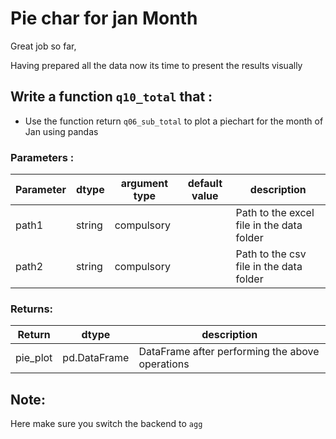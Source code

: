 # Pie char for jan Month

Great job so far,

Having prepared all the data now its time to present the results visually
 
## Write a function `q10_total` that :
- Use the function return `q06_sub_total` to plot a piechart for the month of Jan using pandas

### Parameters :
| Parameter | dtype | argument type | default value | description |
| --- | --- | --- | --- | --- |
| path1 | string | compulsory |  | Path to the excel file in the data folder|
| path2 | string | compulsory |  | Path to the csv file in the data folder|


### Returns:
| Return | dtype | description |
| --- | --- | --- |
| pie_plot | pd.DataFrame | DataFrame after performing the above operations|



## Note:

Here make sure you switch the backend to `agg` 
